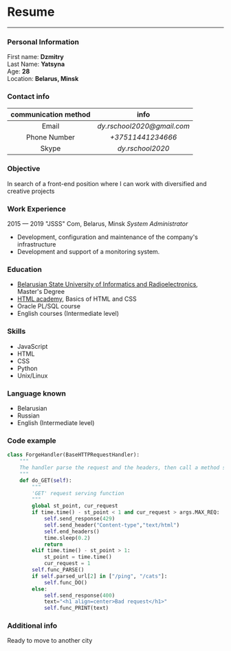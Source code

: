 # Resume 

---

### Personal Information
First name: **Dzmitry**  
Last Name: **Yatsyna**  
Age: **28**  
Location: **Belarus, Minsk**

### Contact info

| communication method  | info                       |   
|          :---:        |           :---:            |  
| Email                 | _dy.rschool2020@gmail.com_ |  
| Phone Number          | _+37511441234666_          |  
| Skype                 | _dy.rschool2020_           |

### Objective
In search of a front-end  position where I can work with diversified and creative projects

### Work Experience

2015 — 2019 "JSSS" Com, Belarus, Minsk
*System Administrator*
+ Development, configuration and maintenance of the company's infrastructure
+ Development and support of a monitoring system.

### Education

+ [Belarusian State University of Informatics and Radioelectronics](https://bsuir.by), Master's Degree
+ [HTML academy](https://htmlacademy.ru/), Basics of HTML and CSS
+ Oracle PL/SQL course
+ English courses (Intermediate level)

### Skills
+ JavaScript
+ HTML
+ CSS
+ Python
+ Unix/Linux

### Language known
+ Belarusian
+ Russian
+ English (Intermediate level)

### Code example
```python
class ForgeHandler(BaseHTTPRequestHandler):
    """
    The handler parse the request and the headers, then call a method specific to the request type
    """
    def do_GET(self):
        """
        'GET' request serving function
        """
        global st_point, cur_request
        if time.time() - st_point < 1 and cur_request > args.MAX_REQ:
            self.send_response(429)
            self.send_header("Content-type","text/html")
            self.end_headers()
            time.sleep(0.2)
            return
        elif time.time() - st_point > 1:
            st_point = time.time()
            cur_request = 1
        self.func_PARSE()
        if self.parsed_url[2] in ["/ping", "/cats"]:
            self.func_DO()
        else:
            self.send_response(400)
            text="<h1 align=center>Bad request</h1>"
            self.func_PRINT(text)
```

### Additional info
Ready to move to another city
